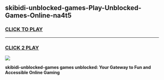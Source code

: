 
## skibidi-unblocked-games-Play-Unblocked-Games-Online-na4t5
<h3>
<a href="https://premium76.site?title=skibidi-unblocked-games&ref=24A">CLICK TO PLAY</a></h3>
<hr>

<h3>
<a href="https://premium76.site?title=skibidi-unblocked-games&ref=24A">CLICK 2 PLAY</a>
  
</h3>

<a href="https://premium76.site?title=skibidi-unblocked-games&ref=24A"><img src="https://clearcache.store/games.png"></a>


**skibidi-unblocked-games games unblocked: Your Gateway to Fun and Accessible Online Gaming**
